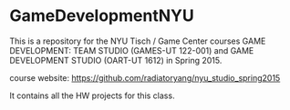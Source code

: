 # GameDevelopmentNYU

This is a repository for the NYU Tisch / Game Center courses GAME DEVELOPMENT: TEAM STUDIO (GAMES-UT 122-001) and GAME DEVELOPMENT STUDIO (OART-UT 1612) in Spring 2015.

course website: https://github.com/radiatoryang/nyu_studio_spring2015

It contains all the HW projects for this class.
